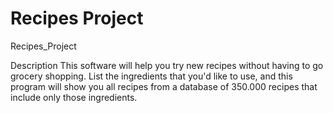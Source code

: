 # Recipes Project
Recipes_Project

Description
This software will help you try new recipes without having to go grocery shopping. List the ingredients that you'd like to use, and this program will show you all recipes
from a database of 350.000 recipes that include only those ingredients. 
